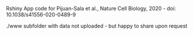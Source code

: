 Rshiny App code for Pijuan-Sala et al., Nature Cell Biology, 2020 - doi: 10.1038/s41556-020-0489-9

./www subfolder with data not uploaded - but happy to share upon request
